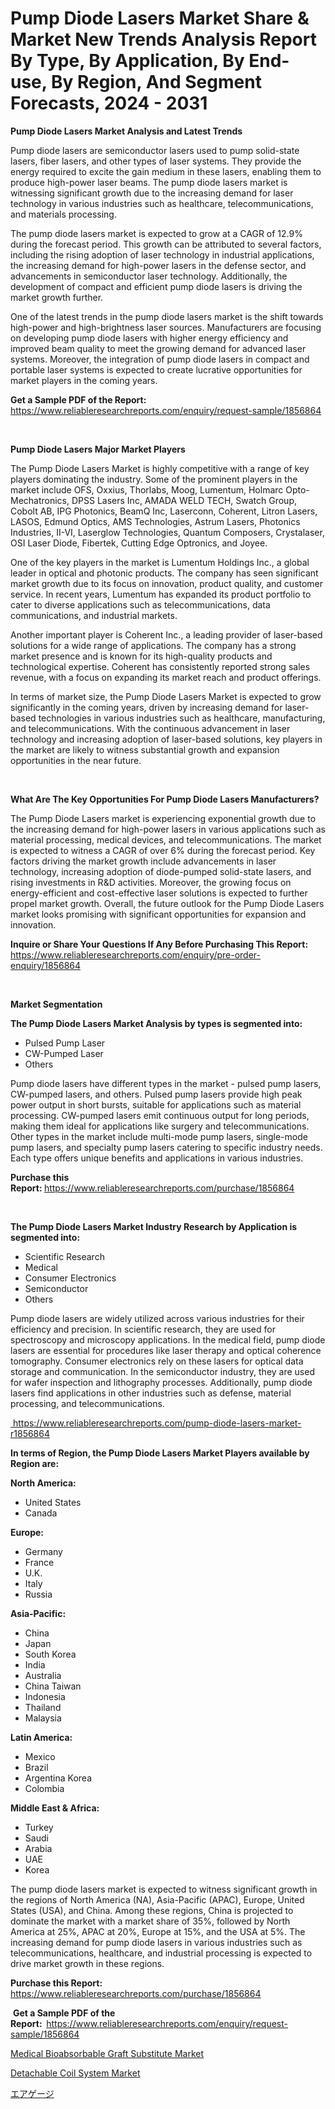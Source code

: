 <p><h1>Pump Diode Lasers Market Share & Market New Trends Analysis Report By Type, By Application, By End-use, By Region, And Segment Forecasts, 2024 - 2031</h1></p><p><strong>Pump Diode Lasers Market Analysis and Latest Trends</strong></p>
<p><p>Pump diode lasers are semiconductor lasers used to pump solid-state lasers, fiber lasers, and other types of laser systems. They provide the energy required to excite the gain medium in these lasers, enabling them to produce high-power laser beams. The pump diode lasers market is witnessing significant growth due to the increasing demand for laser technology in various industries such as healthcare, telecommunications, and materials processing.</p><p>The pump diode lasers market is expected to grow at a CAGR of 12.9% during the forecast period. This growth can be attributed to several factors, including the rising adoption of laser technology in industrial applications, the increasing demand for high-power lasers in the defense sector, and advancements in semiconductor laser technology. Additionally, the development of compact and efficient pump diode lasers is driving the market growth further.</p><p>One of the latest trends in the pump diode lasers market is the shift towards high-power and high-brightness laser sources. Manufacturers are focusing on developing pump diode lasers with higher energy efficiency and improved beam quality to meet the growing demand for advanced laser systems. Moreover, the integration of pump diode lasers in compact and portable laser systems is expected to create lucrative opportunities for market players in the coming years.</p></p>
<p><strong>Get a Sample PDF of the Report:&nbsp;</strong> <a href="https://www.reliableresearchreports.com/enquiry/request-sample/1856864">https://www.reliableresearchreports.com/enquiry/request-sample/1856864</a></p>
<p>&nbsp;</p>
<p><strong>Pump Diode Lasers Major Market Players</strong></p>
<p><p>The Pump Diode Lasers Market is highly competitive with a range of key players dominating the industry. Some of the prominent players in the market include OFS, Oxxius, Thorlabs, Moog, Lumentum, Holmarc Opto-Mechatronics, DPSS Lasers Inc, AMADA WELD TECH, Swatch Group, Cobolt AB, IPG Photonics, BeamQ Inc, Laserconn, Coherent, Litron Lasers, LASOS, Edmund Optics, AMS Technologies, Astrum Lasers, Photonics Industries, II-VI, Laserglow Technologies, Quantum Composers, Crystalaser, OSI Laser Diode, Fibertek, Cutting Edge Optronics, and Joyee.</p><p>One of the key players in the market is Lumentum Holdings Inc., a global leader in optical and photonic products. The company has seen significant market growth due to its focus on innovation, product quality, and customer service. In recent years, Lumentum has expanded its product portfolio to cater to diverse applications such as telecommunications, data communications, and industrial markets.</p><p>Another important player is Coherent Inc., a leading provider of laser-based solutions for a wide range of applications. The company has a strong market presence and is known for its high-quality products and technological expertise. Coherent has consistently reported strong sales revenue, with a focus on expanding its market reach and product offerings.</p><p>In terms of market size, the Pump Diode Lasers Market is expected to grow significantly in the coming years, driven by increasing demand for laser-based technologies in various industries such as healthcare, manufacturing, and telecommunications. With the continuous advancement in laser technology and increasing adoption of laser-based solutions, key players in the market are likely to witness substantial growth and expansion opportunities in the near future.</p></p>
<p>&nbsp;</p>
<p><strong>What Are The Key Opportunities For Pump Diode Lasers Manufacturers?</strong></p>
<p><p>The Pump Diode Lasers market is experiencing exponential growth due to the increasing demand for high-power lasers in various applications such as material processing, medical devices, and telecommunications. The market is expected to witness a CAGR of over 6% during the forecast period. Key factors driving the market growth include advancements in laser technology, increasing adoption of diode-pumped solid-state lasers, and rising investments in R&D activities. Moreover, the growing focus on energy-efficient and cost-effective laser solutions is expected to further propel market growth. Overall, the future outlook for the Pump Diode Lasers market looks promising with significant opportunities for expansion and innovation.</p></p>
<p><strong>Inquire or Share Your Questions If Any Before Purchasing This Report:</strong> <a href="https://www.reliableresearchreports.com/enquiry/pre-order-enquiry/1856864">https://www.reliableresearchreports.com/enquiry/pre-order-enquiry/1856864</a></p>
<p>&nbsp;</p>
<p><strong>Market Segmentation</strong></p>
<p><strong>The Pump Diode Lasers Market Analysis by types is segmented into:</strong></p>
<p><ul><li>Pulsed Pump Laser</li><li>CW-Pumped Laser</li><li>Others</li></ul></p>
<p><p>Pump diode lasers have different types in the market - pulsed pump lasers, CW-pumped lasers, and others. Pulsed pump lasers provide high peak power output in short bursts, suitable for applications such as material processing. CW-pumped lasers emit continuous output for long periods, making them ideal for applications like surgery and telecommunications. Other types in the market include multi-mode pump lasers, single-mode pump lasers, and specialty pump lasers catering to specific industry needs. Each type offers unique benefits and applications in various industries.</p></p>
<p><strong>Purchase this Report:&nbsp;</strong><a href="https://www.reliableresearchreports.com/purchase/1856864">https://www.reliableresearchreports.com/purchase/1856864</a></p>
<p>&nbsp;</p>
<p><strong>The Pump Diode Lasers Market Industry Research by Application is segmented into:</strong></p>
<p><ul><li>Scientific Research</li><li>Medical</li><li>Consumer Electronics</li><li>Semiconductor</li><li>Others</li></ul></p>
<p><p>Pump diode lasers are widely utilized across various industries for their efficiency and precision. In scientific research, they are used for spectroscopy and microscopy applications. In the medical field, pump diode lasers are essential for procedures like laser therapy and optical coherence tomography. Consumer electronics rely on these lasers for optical data storage and communication. In the semiconductor industry, they are used for wafer inspection and lithography processes. Additionally, pump diode lasers find applications in other industries such as defense, material processing, and telecommunications.</p></p>
<p><a href="https://www.reliableresearchreports.com/pump-diode-lasers-market-r1856864">&nbsp;https://www.reliableresearchreports.com/pump-diode-lasers-market-r1856864</a></p>
<p><strong>In terms of Region, the Pump Diode Lasers Market Players available by Region are:</strong></p>
<p>
    <p> <strong> North America: </strong>
        <ul>
            <li>United States</li>
            <li>Canada</li>
        </ul>
        </p> 
    <p> <strong> Europe: </strong>
        <ul>
            <li>Germany</li>
            <li>France</li>
            <li>U.K.</li>
            <li>Italy</li>
            <li>Russia</li>
        </ul>
        </p> 
    <p> <strong> Asia-Pacific: </strong>
        <ul>
            <li>China</li>
            <li>Japan</li>
            <li>South Korea</li>
            <li>India</li>
            <li>Australia</li>
            <li>China Taiwan</li>
            <li>Indonesia</li>
            <li>Thailand</li>
            <li>Malaysia</li>
        </ul>
        </p> 
    <p> <strong> Latin America: </strong>
        <ul>
            <li>Mexico</li>
            <li>Brazil</li>
            <li>Argentina Korea</li>
            <li>Colombia</li>
        </ul>
        </p> 
    <p> <strong> Middle East & Africa: </strong>
        <ul>
            <li>Turkey</li>
            <li>Saudi</li>
            <li>Arabia</li>
            <li>UAE</li>
            <li>Korea</li>
        </ul>
    </p>
    </p>
<p><p>The pump diode lasers market is expected to witness significant growth in the regions of North America (NA), Asia-Pacific (APAC), Europe, United States (USA), and China. Among these regions, China is projected to dominate the market with a market share of 35%, followed by North America at 25%, APAC at 20%, Europe at 15%, and the USA at 5%. The increasing demand for pump diode lasers in various industries such as telecommunications, healthcare, and industrial processing is expected to drive market growth in these regions.</p></p>
<p><strong>Purchase this Report: </strong><a href="https://www.reliableresearchreports.com/purchase/1856864">https://www.reliableresearchreports.com/purchase/1856864</a></p>
<p>&nbsp;<strong>Get a Sample PDF of the Report:&nbsp;&nbsp;</strong><a href="https://www.reliableresearchreports.com/enquiry/request-sample/1856864">https://www.reliableresearchreports.com/enquiry/request-sample/1856864</a></p>
<p><strong></strong></p>
<p><p><a href="https://www.linkedin.com/pulse/medical-bioabsorbable-graft-substitute-market-size-trends-complete-6hhpc?trackingId=j9oVZW96ULd%2BBF5ZbOHcNg%3D%3D">Medical Bioabsorbable Graft Substitute Market</a></p><p><a href="https://www.linkedin.com/pulse/detachable-coil-system-market-insight-trends-growth-forecasted-c1yqc?trackingId=LD9LtHTMWj%2FnjqHptGhRWg%3D%3D">Detachable Coil System Market</a></p><p><a href="https://github.com/CloydAbbott2023/Market-Research-Report-List-1/blob/main/563665265339.md">エアゲージ</a></p></p>